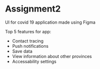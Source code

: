 # Assignment2
UI for covid 19 application made using Figma

Top 5 features for app:
- Contact tracing
- Push notifications
- Save data
- View information about other provinces
- Accessability settings
